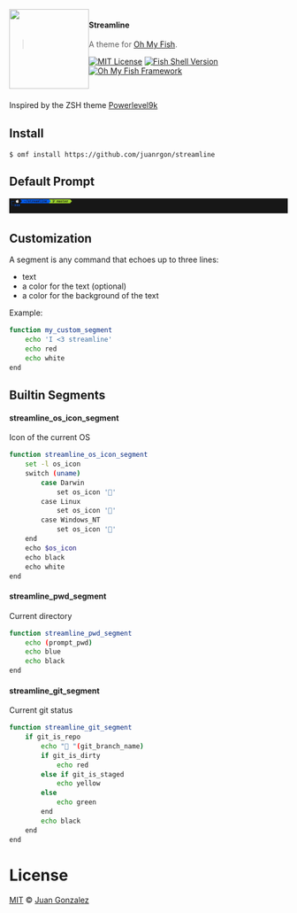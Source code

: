 <img src="https://cdn.rawgit.com/oh-my-fish/oh-my-fish/e4f1c2e0219a17e2c748b824004c8d0b38055c16/docs/logo.svg" align="left" width="144px" height="144px"/>

#### Streamline
> A theme for [Oh My Fish][omf-link].

[![MIT License](https://img.shields.io/badge/license-MIT-007EC7.svg?style=flat-square)](/LICENSE)
[![Fish Shell Version](https://img.shields.io/badge/fish-v2.2.0-007EC7.svg?style=flat-square)](https://fishshell.com)
[![Oh My Fish Framework](https://img.shields.io/badge/Oh%20My%20Fish-Framework-007EC7.svg?style=flat-square)](https://www.github.com/oh-my-fish/oh-my-fish)

<br/>

Inspired by the ZSH theme [Powerlevel9k](https://github.com/bhilburn/powerlevel9k)

## Install

```fish
$ omf install https://github.com/juanrgon/streamline
```


## Default Prompt

<p align="center">
<img src="screenshot.png">
</p>


## Customization

A segment is any command that echoes up to three lines:

- text
- a color for the text (optional)
- a color for the background of the text

Example:

```sh
function my_custom_segment
    echo 'I <3 streamline'
    echo red
    echo white
end
```


## Builtin Segments

#### streamline_os_icon_segment

Icon of the current OS

```sh
function streamline_os_icon_segment
    set -l os_icon
    switch (uname)
        case Darwin
            set os_icon ''
        case Linux
            set os_icon ''
        case Windows_NT
            set os_icon ''
    end
    echo $os_icon
    echo black
    echo white
end
```

#### streamline_pwd_segment

Current directory

```sh
function streamline_pwd_segment
    echo (prompt_pwd)
    echo blue
    echo black
end
```
#### streamline_git_segment

Current git status

```sh
function streamline_git_segment
    if git_is_repo
        echo " "(git_branch_name)
        if git_is_dirty
            echo red
        else if git_is_staged
            echo yellow
        else
            echo green
        end
        echo black
    end
end
```

# License

[MIT][mit] © [Juan Gonzalez][author]


[mit]:            https://opensource.org/licenses/MIT
[author]:         https://github.com/{{USER}}
[omf-link]:       https://www.github.com/oh-my-fish/oh-my-fish

[license-badge]:  https://img.shields.io/badge/license-MIT-007EC7.svg?style=flat-square
